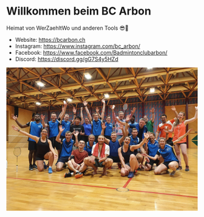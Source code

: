# Willkommen beim BC Arbon
Heimat von WerZaehltWo und anderen Tools 😎🏸  

- Website: https://bcarbon.ch
- Instagram: https://www.instagram.com/bc_arbon/
- Facebook: https://www.facebook.com/Badmintonclubarbon/
- Discord: https://discord.gg/gG7S4y5HZd
  
![BC Arbon](/profile/bcarbon.jpg)
